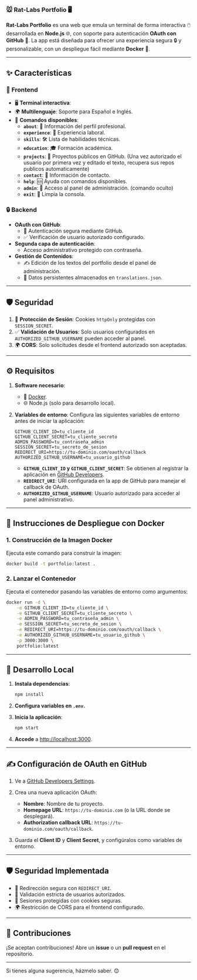 ### 🐭 **Rat-Labs Portfolio** 🖥️

**Rat-Labs Portfolio** es una web que emula un terminal de forma interactiva 🖱️ desarrollada en **Node.js** 🌐, con soporte para autenticación **OAuth con GitHub** 🔑. La app está diseñada para ofrecer una experiencia segura 🔒 y personalizable, con un despliegue fácil mediante **Docker** 🐳.

---

## ✨ **Características**

### 🎨 **Frontend**
- 🖥️ **Terminal interactiva**: 
- 🌍 **Multilenguaje**: Soporte para Español e Inglés.
- 💬 **Comandos disponibles**:
  - **`about`**: 📝 Información del perfil profesional.
  - **`experience`**: 💼 Experiencia laboral.
  - **`skills`**: 🛠️ Lista de habilidades técnicas.
  - **`education`**: 🎓 Formación académica.
  - **`projects`**: 📂 Proyectos públicos en GitHub. (Una vez autorizado el usuario por primera vez y editado el texto, recupera sus repos publicos automaticamente)
  - **`contact`**: 📧 Información de contacto.
  - **`help`**: 🆘 Ayuda con comandos disponibles.
  - **`admin`**: 🔐 Acceso al panel de administración. (comando oculto)
  - **`exit`**: 🚪 Limpia la consola.

### 🔒 **Backend**
- **OAuth con GitHub**:
  - 🚀 Autenticación segura mediante GitHub.
  - ✅ Verificación de usuario autorizado configurado.
- **Segunda capa de autenticación**:
  - Acceso administrativo protegido con contraseña.
- **Gestión de Contenidos**:
  - ✍️ Edición de los textos del portfolio desde el panel de administración.
  - 📁 Datos persistentes almacenados en `translations.json`.

---

## 🛡️ **Seguridad**
1. 🔐 **Protección de Sesión**: Cookies `httpOnly` protegidas con `SESSION_SECRET`.
2. ✅ **Validación de Usuarios**: Solo usuarios configurados en `AUTHORIZED_GITHUB_USERNAME` pueden acceder al panel.
3. 🌍 **CORS**: Solo solicitudes desde el frontend autorizado son aceptadas.

---

## ⚙️ **Requisitos**

1. **Software necesario**:
   - 🐳 [Docker](https://www.docker.com/).
   - 🌐 Node.js (solo para desarrollo local).

2. **Variables de entorno**:
   Configura las siguientes variables de entorno antes de iniciar la aplicación:

   ```env
   GITHUB_CLIENT_ID=tu_cliente_id
   GITHUB_CLIENT_SECRET=tu_cliente_secreto
   ADMIN_PASSWORD=tu_contraseña_admin
   SESSION_SECRET=tu_secreto_de_sesion
   REDIRECT_URI=https://tu-dominio.com/oauth/callback
   AUTHORIZED_GITHUB_USERNAME=tu_usuario_github
   ```

   - **`GITHUB_CLIENT_ID` y `GITHUB_CLIENT_SECRET`**: Se obtienen al registrar la aplicación en [GitHub Developers](https://github.com/settings/developers).
   - **`REDIRECT_URI`**: URI configurada en la app de GitHub para manejar el callback de OAuth.
   - **`AUTHORIZED_GITHUB_USERNAME`**: Usuario autorizado para acceder al panel administrativo.

---

## 🐳 **Instrucciones de Despliegue con Docker**

### **1. Construcción de la Imagen Docker**
Ejecuta este comando para construir la imagen:

```bash
docker build -t portfolio:latest .
```

### **2. Lanzar el Contenedor**
Ejecuta el contenedor pasando las variables de entorno como argumentos:

```bash
docker run -d \
    -e GITHUB_CLIENT_ID=tu_cliente_id \
    -e GITHUB_CLIENT_SECRET=tu_cliente_secreto \
    -e ADMIN_PASSWORD=tu_contraseña_admin \
    -e SESSION_SECRET=tu_secreto_de_sesion \
    -e REDIRECT_URI=https://tu-dominio.com/oauth/callback \
    -e AUTHORIZED_GITHUB_USERNAME=tu_usuario_github \
    -p 3000:3000 \
    portfolio:latest
```

---

## 🔧 **Desarrollo Local**

1. **Instala dependencias**:

   ```bash
   npm install
   ```

2. **Configura variables en `.env`.**

3. **Inicia la aplicación**:

   ```bash
   npm start
   ```

4. **Accede** a [http://localhost:3000](http://localhost:3000).

---

## ✍️ **Configuración de OAuth en GitHub**

1. Ve a [GitHub Developers Settings](https://github.com/settings/developers).
2. Crea una nueva aplicación OAuth:
   - **Nombre**: Nombre de tu proyecto.
   - **Homepage URL**: `https://tu-dominio.com` (o la URL donde se desplegará).
   - **Authorization callback URL**: `https://tu-dominio.com/oauth/callback`.

3. Guarda el **Client ID** y **Client Secret**, y configúralos como variables de entorno.

---

## 🛡️ **Seguridad Implementada**
- 🚦 Redirección segura con `REDIRECT_URI`.
- 🔐 Validación estricta de usuarios autorizados.
- 🍪 Sesiones protegidas con cookies seguras.
- 🌍 Restricción de CORS para el frontend configurado.

---

## 🤝 **Contribuciones**
¡Se aceptan contribuciones! Abre un **issue** o un **pull request** en el repositorio. 


---

Si tienes alguna sugerencia, házmelo saber. 😊
